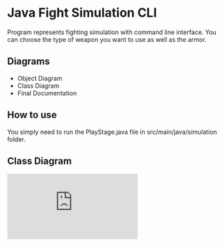 # Java Fight Simulation CLI
Program represents fighting simulation with command line interface. 
You can choose the type of weapon you want to use as well as the armor.

## Diagrams
 - Object Diagram 
 - Class Diagram 
 - Final Documentation
 
## How to use
You simply need to run the PlayStage.java file in src/main/java/simulation folder.
 ## Class Diagram
 ![alt text](https://github.com/Luk4s1k/Adventure-Simulation/blob/master/Documentation/Class-Diagram-v2.pdf)
